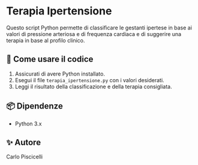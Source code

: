 # Terapia Ipertensione

Questo script Python permette di classificare le gestanti ipertese in base ai valori di pressione arteriosa e di frequenza cardiaca
e di suggerire una terapia in base al profilo clinico.

## 📌 Come usare il codice
1. Assicurati di avere Python installato.
2. Esegui il file `terapia_ipertensione.py` con i valori desiderati.
3. Leggi il risultato della classificazione e della terapia consigliata.

## 📦 Dipendenze
- Python 3.x

## ✨ Autore
Carlo Piscicelli
